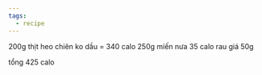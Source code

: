 ```yaml
---
tags:
  - recipe
---
```

200g thịt heo chiên ko dầu  = 340 calo
250g miến nưa 35 calo
rau giá 50g

tổng 425 calo
